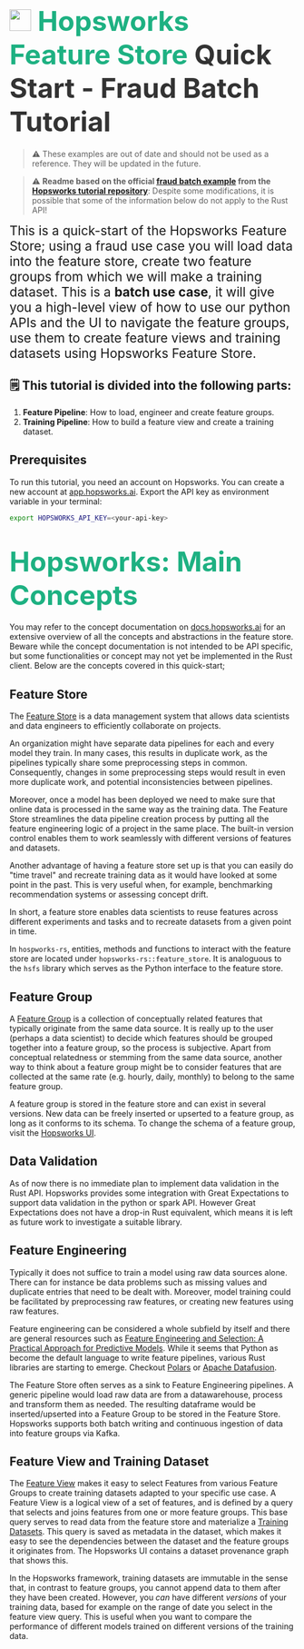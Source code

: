 # <span style="font-width:bold; font-size: 3rem; color:#1EB182;"><img src="../images/icon102.png" width="38px"></img> **Hopsworks Feature Store** </span><span style="font-width:bold; font-size: 3rem; color:#333;">Quick Start - Fraud Batch Tutorial</span>

> :warning: These examples are out of date and should not be used as a reference. They will be updated in the future.

> :warning: **Readme based on the official [fraud batch example](https://github.com/logicalclocks/hopsworks-tutorials/master/fraud_batch) from the [Hopsworks tutorial repository](https://github.com/logicalclocks/hopsworks-tutorials)**: Despite some modifications, it is possible that some of the information below do not apply to the Rust API!

<span style="font-width:bold; font-size: 1.4rem;"> This is a quick-start of the Hopsworks Feature Store; using a fraud use case you will load data into the feature store, create two feature groups from which we will make a training dataset. This is a <b>batch use case</b>, it will give you a high-level view of how to use our python APIs and the UI to navigate the feature groups, use them to create feature views and training datasets using Hopsworks Feature Store. </span>

## **🗒️ This tutorial is divided into the following parts:**

1. **Feature Pipeline**: How to load, engineer and create feature groups.
2. **Training Pipeline**: How to build a feature view and create a training dataset.

## Prerequisites

To run this tutorial, you need an account on Hopsworks. You can create a new account at [app.hopsworks.ai](https://app.hopsworks.ai).
Export the API key as environment variable in your terminal:

```bash
export HOPSWORKS_API_KEY=<your-api-key>
```

# <span style="font-width:bold; font-size: 3rem; color:#1EB182;">Hopsworks: Main Concepts</span>

You may refer to the concept documentation on [docs.hopsworks.ai](https://docs.hopsworks.ai/concepts/) for an extensive overview of all the concepts and abstractions in the feature store. Beware while the concept documentation is not intended to be API specific, but some functionalities or concept may not yet be implemented in the Rust client.
Below are the concepts covered in this quick-start;

## Feature Store

The [Feature Store](https://www.hopsworks.ai/feature-store) is a data management system that allows data scientists and data engineers to efficiently collaborate on projects.

An organization might have separate data pipelines for each and every model they train. In many cases, this results in duplicate work, as the pipelines typically share some preprocessing steps in common. Consequently, changes in some preprocessing steps would result in even more duplicate work, and potential inconsistencies between pipelines.

Moreover, once a model has been deployed we need to make sure that online data is processed in the same way as the training data. The Feature Store streamlines the data pipeline creation process by putting all the feature engineering logic of a project in the same place. The built-in version control enables them to work seamlessly with different versions of features and datasets.

Another advantage of having a feature store set up is that you can easily do "time travel" and recreate training data as it would have looked at some point in the past. This is very useful when, for example, benchmarking recommendation systems or assessing concept drift.

In short, a feature store enables data scientists to reuse features across different experiments and tasks and to recreate datasets from a given point in time.

In `hospworks-rs`, entities, methods and functions to interact with the feature store are located under `hopsworks-rs::feature_store`. It is analoguous to the `hsfs` library which serves as the Python interface to the feature store.

## Feature Group

A [Feature Group](https://docs.hopsworks.ai/latest/concepts/fs/feature_group/fg_overview/) is a collection of conceptually related features that typically originate from the same data source. It is really up to the user (perhaps a data scientist) to decide which features should be grouped together into a feature group, so the process is subjective. Apart from conceptual relatedness or stemming from the same data source, another way to think about a feature group might be to consider features that are collected at the same rate (e.g. hourly, daily, monthly) to belong to the same feature group.

A feature group is stored in the feature store and can exist in several versions. New data can be freely inserted or upserted to a feature group, as long as it conforms to its schema. To change the schema of a feature group, visit the [Hopsworks UI](https://app.hopsworks.ai).

## Data Validation

As of now there is no immediate plan to implement data validation in the Rust API. Hopsworks provides some integration with Great Expectations to support data validation in the python or spark API. However Great Expectations does not have a drop-in Rust equivalent, which means it is left as future work to investigate a suitable library.

## Feature Engineering

Typically it does not suffice to train a model using raw data sources alone. There can for instance be data problems such as missing values and duplicate entries that need to be dealt with. Moreover, model training could be facilitated by preprocessing raw features, or creating new features using raw features.

Feature engineering can be considered a whole subfield by itself and there are general resources such as [Feature Engineering and Selection: A Practical Approach for Predictive Models](https://www.amazon.com/Feature-Engineering-Selection-Practical-Predictive-dp-1138079227/dp/1138079227/ref=as_li_ss_tl?_encoding=UTF8&me=&qid=1588630415&linkCode=sl1&tag=inspiredalgor-20&linkId=f3f8d9f56031a030893aad8fc684a800&language=en_US). While it seems that Python as become the default language to write feature pipelines, various Rust libraries are starting to emerge. Checkout [Polars](https://github.com/pola-rs/polars) or [Apache Datafusion](https://github.com/apache/arrow-datafusion).

The Feature Store often serves as a sink to Feature Engineering pipelines. A generic pipeline would load raw data are from a datawarehouse, process and transform them as needed. The resulting dataframe would be inserted/upserted into a Feature Group to be stored in the Feature Store. Hopsworks supports both batch writing and continuous ingestion of data into feature groups via Kafka.

## Feature View and Training Dataset

The [Feature View](https://docs.hopsworks.ai/latest/concepts/fs/feature_view/fv_overview/) makes it easy to select Features from various Feature Groups to create training datasets adapted to your specific use case. A Feature View is a logical view of a set of features, and is defined by a query that selects and joins features from one or more feature groups. This base query serves to read data from the feature store and materialize a [Training Datasets](https://docs.hopsworks.ai/latest/concepts/fs/feature_view/offline_api/). This query is saved as metadata in the dataset, which makes it easy to see the dependencies between the dataset and the feature groups it originates from. The Hopsworks UI contains a dataset provenance graph that shows this.

In the Hopsworks framework, training datasets are immutable in the sense that, in contrast to feature groups, you cannot append data to them after they have been created. However, you _can_ have different _versions_ of your training data, based for example on the range of date you select in the feature view query. This is useful when you want to compare the performance of different models trained on different versions of the training data.
